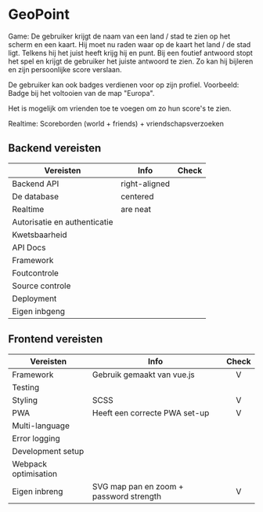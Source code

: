 # GeoPoint

Game: De gebruiker krijgt de naam van een land / stad te zien op het scherm en een kaart. Hij moet nu raden waar op de kaart het land / de stad ligt. Telkens hij het juist heeft krijg hij en punt. Bij een foutief antwoord stopt het spel en krijgt de gebruiker het juiste antwoord te zien. Zo kan hij bijleren en zijn persoonlijke score verslaan.

De gebruiker kan ook badges verdienen voor op zijn profiel. Voorbeeld: Badge bij het voltooien van de map "Europa".

Het is mogelijk om vrienden toe te voegen om zo hun score's te zien. 

Realtime: Scoreborden (world + friends) + vriendschapsverzoeken

## Backend vereisten

| Vereisten                    | Info                            | Check |    
| -----------------------------|---------------------------------|-------|
| Backend API                  | right-aligned                   |       |
| De database                  | centered                        |       |
| Realtime                     | are neat                        |       |
| Autorisatie en authenticatie |                                 |       |
| Kwetsbaarheid                |                                 |       |
| API Docs                     |                                 |       |
| Framework                    |                                 |       |
| Foutcontrole                 |                                 |       |
| Source controle              |                                 |       |
| Deployment                   |                                 |       |
| Eigen inbgeng                |                                 |       |

## Frontend vereisten
 
| Vereisten                    | Info                            | Check |  
| -----------------------------|---------------------------------|:-----:|
| Framework                    | Gebruik gemaakt van vue.js      |   V   |
| Testing                      |                                 |       |
| Styling                      | SCSS                            |   V   |
| PWA                          | Heeft een correcte PWA set-up   |   V   |
| Multi-language               |                                 |       |
| Error logging                |                                 |       |
| Development setup            |                                 |       |
| Webpack optimisation         |                                 |       |
| Eigen inbreng                | SVG map pan en zoom + password strength|   V   |
